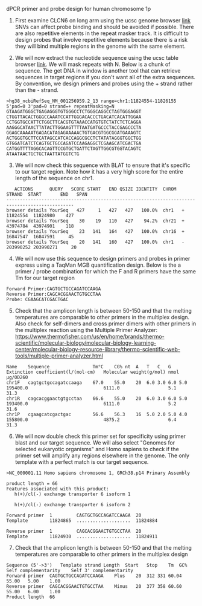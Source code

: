 dPCR primer and probe design for human chromosome 1p

1. First examine CLCN6 on long arm using the ucsc genome browser [link](http://www.genome.ucsc.edu/cgi-bin/hgTracks?db=hg38&lastVirtModeType=default&lastVirtModeExtraState=&virtModeType=default&virtMode=0&nonVirtPosition=&position=chr1%3A11806191%2D11843130&hgsid=1672192022_W6ut45REA7eVRFc9Jf6UwCpIG9U8) SNVs can affect probe binding and should be avoided if possible. There are also repetitive elements in the repeat masker track. It is difficult to design probes that involve repetitive elements because there is a risk they will bind multiple regions in the genome with the same element.

2. We will now extract the nucleotide sequence using the ucsc table browser [link](http://www.genome.ucsc.edu/cgi-bin/hgTables?hgsid=1672192022_W6ut45REA7eVRFc9Jf6UwCpIG9U8&hgta_nextIntersectGroup=varRep&hgta_nextIntersectTrack=dbSnp155Composite&hgta_nextIntersectTable=dbSnp155Common&hgta_nextIntersectOp=any&hgta_nextMoreThreshold=80&hgta_nextLessThreshold=80&boolshad.hgta_nextInvertTable=0&hgta_nextInvertTable2=1&boolshad.hgta_nextInvertTable2=0&hgta_doIntersectSubmit=submit). We will mask repeats with N. Below is a  chunk of sequence. The get DNA in window is another tool that can retrieve sequences in target regions if you don't want all of the extra sequences. By convention, we design primers and probes using the + strand rather than the - strand. 

```
>hg38_ncbiRefSeq_NM_001256959.2_13 range=chr1:11824554-11826155 5'pad=0 3'pad=0 strand=+ repeatMasking=N
GTAAGATGGGCTGAGAGGGTGTGGGCCTCTGGGCAGGCCTAGTGGGAGGT
CTGGTTACACTGGGCCAAATCCATTGGGACACCCTGACATCACATTGGAA
CCTGGTGCCATTCTGGCTTCACGTGTAAACCATGTGTCTATCTCTCAGGA
AAGGGCATAACTTATACTTGGAAGTTTTAATGATGCCCTACCGAGCCCTA
GGAGCAAAAATGAGACATAGAGAAAAACTGTGACGTGGCGGATGAAAGTC
ACTGGGTGCTTCCATAGCCATCACCAGGCGCCTCTATATAGGGTGGCTGG
GTGGATCATCTCAGTGCTGCCAGATCCAAGAGGCTCGAAGCATCGACTGA
CATGGTTTTAGGCACAGTTCCGTGCTGATTCTAGTTGGCGTGGTACAGTC
ATAATAACTGCTGCTAATTATGGTCTG
```



3. We will now check this sequence with BLAT to ensure that it's specific to our target region. Note how it has a very high score for the entire length of the sequence on chr1. 

```
   ACTIONS      QUERY   SCORE START   END QSIZE IDENTITY  CHROM  STRAND  START       END   SPAN
-----------------------------------------------------------------------------------------------
browser details YourSeq   427     1   427   427   100.0%  chr1   +    11824554  11824980    427
browser details YourSeq    30    19   110   427    94.2%  chr21  +    43974784  43974901    118
browser details YourSeq    23   141   164   427   100.0%  chr16  +    16847547  16847591     45
browser details YourSeq    20   141   160   427   100.0%  chr1   -   203990252 203990271     20
```

4. We will now use this sequence to design primers and probes in primer express using a TaqMan MGB quantification design. Below is the a primer / probe combination for which the F and R primers have the same Tm for our target region

```
Forward Primer:CAGTGCTGCCAGATCCAAGA
Reverse Primer:CAGCACGGAACTGTGCCTAA
Probe: CGAAGCATCGACTGAC
```

5. Check that the amplicon length is between 50-150 and that the melting temperatures are comparable to other primers in the multiplex design. Also check for self-dimers and cross primer dimers with other primers in the multiplex reaction using the Multiple Primer Analyzer: https://www.thermofisher.com/us/en/home/brands/thermo-scientific/molecular-biology/molecular-biology-learning-center/molecular-biology-resource-library/thermo-scientific-web-tools/multiple-primer-analyzer.html 
```
Name 	Sequence            	Tm°C	CG%	nt	A	T	C	G	Extinction coefficient(l/(mol·cm)	Molecular weight(g/mol)	nmol	µg/OD260
chr1F	cagtgctgccagatccaaga	67.0	55.0	20	6.0	3.0	6.0	5.0	195400.0                         	6111.0                 	5.1 	31.3
chr1R	cagcacggaactgtgcctaa	66.6	55.0	20	6.0	3.0	6.0	5.0	193400.0                         	6111.0                 	5.2 	31.6
chr1P	cgaagcatcgactgac    	56.6	56.3	16	5.0	2.0	5.0	4.0	155800.0                         	4875.2                 	6.4 	31.3
```

6. We will now double check this primer set for specificity using primer blast and our target sequence. We will also select "Genomes for selected eukaryotic organisms" and Homo sapiens to check if the primer set will amplify any regions elsewhere in the genome. The only template with a perfect match is our target sequence. 

```
>NC_000001.11 Homo sapiens chromosome 1, GRCh38.p14 Primary Assembly

product length = 66
Features associated with this product:
   h(+)/cl(-) exchange transporter 6 isoform 1

   h(+)/cl(-) exchange transporter 6 isoform 2

Forward primer  1         CAGTGCTGCCAGATCCAAGA  20
Template        11824865  ....................  11824884

Reverse primer  1         CAGCACGGAACTGTGCCTAA  20
Template        11824930  ....................  11824911
```

7. Check that the amplicon length is between 50-150 and that the melting temperatures are comparable to other primers in the multiplex design
```
Sequence (5'->3')	Template strand	Length	Start	Stop	Tm	GC%	Self complementarity	Self 3' complementarity
Forward primer	CAGTGCTGCCAGATCCAAGA	Plus	20	312	331	60.04	55.00	5.00	1.00
Reverse primer	CAGCACGGAACTGTGCCTAA	Minus	20	377	358	60.60	55.00	6.00	1.00
Product length	66
```


